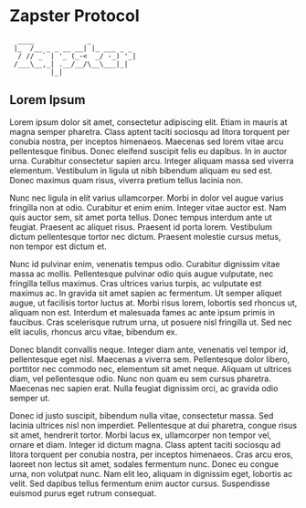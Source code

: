 # Zapster Protocol
```
  ____             _            
 |_  /__ _ _ __ __| |_ ___ _ _  
  / // _` | '_ (_-<  _/ -_) '_| 
 /___\__,_| .__/__/\__\___|_|   
          |_|
```

## Lorem Ipsum
Lorem ipsum dolor sit amet, consectetur adipiscing elit. Etiam in mauris at magna semper pharetra. Class aptent taciti sociosqu ad litora torquent per conubia nostra, per inceptos himenaeos. Maecenas sed lorem vitae arcu pellentesque finibus. Donec eleifend suscipit felis eu dapibus. In in auctor urna. Curabitur consectetur sapien arcu. Integer aliquam massa sed viverra elementum. Vestibulum in ligula ut nibh bibendum aliquam eu sed est. Donec maximus quam risus, viverra pretium tellus lacinia non.

Nunc nec ligula in elit varius ullamcorper. Morbi in dolor vel augue varius fringilla non at odio. Curabitur et enim enim. Integer vitae auctor est. Nam quis auctor sem, sit amet porta tellus. Donec tempus interdum ante ut feugiat. Praesent ac aliquet risus. Praesent id porta lorem. Vestibulum dictum pellentesque tortor nec dictum. Praesent molestie cursus metus, non tempor est dictum et.

Nunc id pulvinar enim, venenatis tempus odio. Curabitur dignissim vitae massa ac mollis. Pellentesque pulvinar odio quis augue vulputate, nec fringilla tellus maximus. Cras ultrices varius turpis, ac vulputate est maximus ac. In gravida sit amet sapien ac fermentum. Ut semper aliquet augue, ut facilisis tortor luctus at. Morbi risus lorem, lobortis sed rhoncus ut, aliquam non est. Interdum et malesuada fames ac ante ipsum primis in faucibus. Cras scelerisque rutrum urna, ut posuere nisl fringilla ut. Sed nec elit iaculis, rhoncus arcu vitae, bibendum ex.

Donec blandit convallis neque. Integer diam ante, venenatis vel tempor id, pellentesque eget nisl. Maecenas a viverra sem. Pellentesque dolor libero, porttitor nec commodo nec, elementum sit amet neque. Aliquam ut ultrices diam, vel pellentesque odio. Nunc non quam eu sem cursus pharetra. Maecenas nec sapien erat. Nulla feugiat dignissim orci, ac gravida odio semper ut.

Donec id justo suscipit, bibendum nulla vitae, consectetur massa. Sed lacinia ultrices nisl non imperdiet. Pellentesque at dui pharetra, congue risus sit amet, hendrerit tortor. Morbi lacus ex, ullamcorper non tempor vel, ornare et diam. Integer id dictum magna. Class aptent taciti sociosqu ad litora torquent per conubia nostra, per inceptos himenaeos. Cras arcu eros, laoreet non lectus sit amet, sodales fermentum nunc. Donec eu congue urna, non volutpat nunc. Nam elit leo, aliquam in dignissim eget, lobortis ac velit. Sed dapibus tellus fermentum enim auctor cursus. Suspendisse euismod purus eget rutrum consequat.
